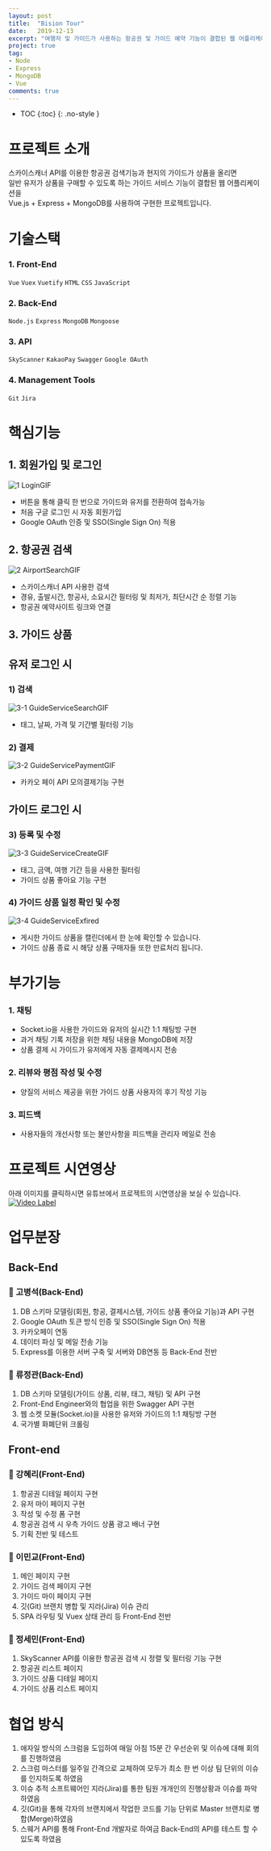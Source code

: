 ```yaml
---
layout: post
title:  "Bision Tour"
date:   2019-12-13
excerpt: "여행자 및 가이드가 사용하는 항공권 및 가이드 예약 기능이 결합된 웹 어플리케이션"
project: true
tag:
- Node
- Express
- MongoDB
- Vue
comments: true
---
```

* TOC
{:toc}
{: .no-style }

# 프로젝트 소개
스카이스캐너 API를 이용한 항공권 검색기능과 현지의 가이드가 상품을 올리면  
일반 유저가 상품을 구매할 수 있도록 하는 가이드 서비스 기능이 결합된 웹 어플리케이션을  
Vue.js + Express + MongoDB를 사용하여 구현한 프로젝트입니다.

# 기술스택
### 1. Front-End  
   `Vue` `Vuex` `Vuetify`
   `HTML` `CSS` `JavaScript`

### 2. Back-End  
  `Node.js` `Express`
  `MongoDB` `Mongoose`

### 3. API  
  `SkyScanner` `KakaoPay`
  `Swagger` `Google OAuth`

### 4. Management Tools  
  `Git` `Jira`

# 핵심기능
## 1. 회원가입 및 로그인  
![1 LoginGIF](https://user-images.githubusercontent.com/51772104/70696830-cbd60980-1d07-11ea-9607-65c4c1af47dd.gif)
 - 버튼을 통해 클릭 한 번으로 가이드와 유저를 전환하여 접속가능
 - 처음 구글 로그인 시 자동 회원가입
 - Google OAuth 인증 및 SSO(Single Sign On) 적용

## 2. 항공권 검색  
![2 AirportSearchGIF](https://user-images.githubusercontent.com/51772104/70696861-ddb7ac80-1d07-11ea-812a-3782330d32fa.gif)
 - 스카이스캐너 API 사용한 검색
 - 경유, 출발시간, 항공사, 소요시간 필터링 및 최저가, 최단시간 순 정렬 기능
 - 항공권 예약사이트 링크와 연결

## 3. 가이드 상품
## 유저 로그인 시  
### 1) 검색  
![3-1 GuideServiceSearchGIF](https://user-images.githubusercontent.com/51772104/70696901-ee682280-1d07-11ea-81c0-5c0b49427327.gif)
 - 태그, 날짜, 가격 및 기간별 필터링 기능

### 2) 결제
![3-2 GuideServicePaymentGIF](https://user-images.githubusercontent.com/51772104/70696969-0e97e180-1d08-11ea-94d7-9547187a5762.gif)
 - 카카오 페이 API 모의결제기능 구현

## 가이드 로그인 시  
### 3) 등록 및 수정
![3-3 GuideServiceCreateGIF](https://user-images.githubusercontent.com/51772104/70697009-1ce5fd80-1d08-11ea-9a5d-1972d12b87c8.gif)
 - 태그, 금액, 여행 기간 등을 사용한 필터링
 - 가이드 상품 좋아요 기능 구현

### 4) 가이드 상품 일정 확인 및 수정  
![3-4 GuideServiceExfired](https://user-images.githubusercontent.com/51772104/70697041-28d1bf80-1d08-11ea-849c-6af94fbc8386.gif)
 - 게시한 가이드 상품을 캘린더에서 한 눈에 확인할 수 있습니다.
 - 가이드 상품 종료 시 해당 상품 구매자들 또한 만료처리 됩니다.  

# 부가기능
### 1. 채팅
 - Socket.io을 사용한 가이드와 유저의 실시간 1:1 채팅방 구현
 - 과거 채팅 기록 저장을 위한 채팅 내용을 MongoDB에 저장
 - 상품 결제 시 가이드가 유저에게 자동 결제메시지 전송

### 2. 리뷰와 평점 작성 및 수정
 - 양질의 서비스 제공을 위한 가이드 상품 사용자의 후기 작성 기능

### 3. 피드백
 - 사용자들의 개선사항 또는 불만사항을 피드백을 관리자 메일로 전송

# 프로젝트 시연영상
  아래 이미지를 클릭하시면 유튜브에서 프로젝트의 시연영상을 보실 수 있습니다.  
  [![Video Label](http://img.youtube.com/vi/V8oHkEDfFNY/0.jpg)](https://youtu.be/V8oHkEDfFNY?t=0s)

# 업무분장
## Back-End
### 👤 고병석(Back-End)
1. DB 스키마 모델링(회원, 항공, 결제시스템, 가이드 상품 좋아요 기능)과 API 구현
2. Google OAuth 토큰 방식 인증 및 SSO(Single Sign On) 적용
3. 카카오페이 연동
4. 데이터 파싱 및 메일 전송 기능
5. Express를 이용한 서버 구축 및 서버와 DB연동 등 Back-End 전반

### 👤 류정관(Back-End)
1. DB 스키마 모델링(가이드 상품, 리뷰, 태그, 채팅) 및 API 구현
2. Front-End Engineer와의 협업을 위한 Swagger API 구현
3. 웹 소켓 모듈(Socket.io)을 사용한 유저와 가이드의 1:1 채팅방 구현
4. 국가별 화폐단위 크롤링

## Front-end
### 👤 강혜리(Front-End)
1. 항공권 디테일 페이지 구현
2. 유저 마이 페이지 구현
3. 작성 및 수정 폼 구현
4. 항공권 검색 시 우측 가이드 상품 광고 배너 구현
5. 기획 전반 및 테스트

### 👤 이민교(Front-End)
1. 메인 페이지 구현
2. 가이드 검색 페이지 구현
3. 가이드 마이 페이지 구현
4. 깃(Git) 브랜치 병합 및 지라(Jira) 이슈 관리
5. SPA 라우팅 및 Vuex 상태 관리 등 Front-End 전반

### 👤 정세민(Front-End)
1. SkyScanner API를 이용한 항공권 검색 시 정렬 및 필터링 기능 구현
2. 항공권 리스트 페이지
3. 가이드 상품 디테일 페이지
4. 가이드 상품 리스트 페이지

# 협업 방식
1. 애자일 방식의 스크럼을 도입하여 매일 아침 15분 간 우선순위 및 이슈에 대해 회의를 진행하였음
2. 스크럼 마스터를 일주일 간격으로 교체하여 모두가 최소 한 번 이상 팀 단위의 이슈를 인지하도록 하였음
3. 이슈 추적 소프트웨어인 지라(Jira)를 통한 팀원 개개인의 진행상황과 이슈를 파악하였음
4. 깃(Git)을 통해 각자의 브랜치에서 작업한 코드를 기능 단위로 Master 브랜치로 병합(Merge)하였음
5. 스웨거 API를 통해 Front-End 개발자로 하여금 Back-End의 API를 테스트 할 수 있도록 하였음
